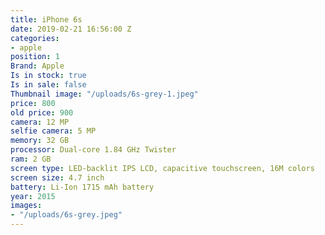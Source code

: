 ```yaml
---
title: iPhone 6s
date: 2019-02-21 16:56:00 Z
categories:
- apple
position: 1
Brand: Apple
Is in stock: true
Is in sale: false
Thumbnail image: "/uploads/6s-grey-1.jpeg"
price: 800
old price: 900
camera: 12 MP
selfie camera: 5 MP
memory: 32 GB
processor: Dual-core 1.84 GHz Twister
ram: 2 GB
screen type: LED-backlit IPS LCD, capacitive touchscreen, 16M colors
screen size: 4.7 inch
battery: Li-Ion 1715 mAh battery
year: 2015
images:
- "/uploads/6s-grey.jpeg"
---
```


